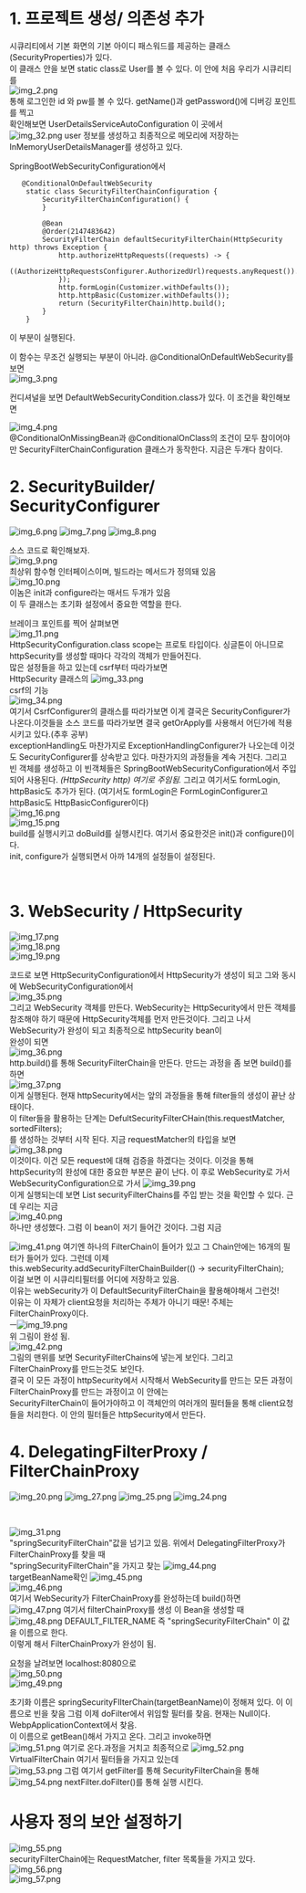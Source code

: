 # 1. 프로젝트 생성/ 의존성 추가

시큐리티에서 기본 화면의 기본 아이디 패스워드를 제공하는 클래스(SecurityProperties)가 있다. 
<br> 이 클래스 안을 보면 static class로 User를 볼 수 있다. 이 안에 처음 우리가 시큐리티를 
<br> ![img_2.png](img_2.png) 
<br> 통해 로그인한 id 와 pw를 볼 수 있다. getName()과 getPassword()에 디버깅 포인트를 찍고<br>
확인해보면 UserDetailsServiceAutoConfiguration 이 곳에서 <br>
![img_32.png](img_32.png)
user 정보를 생성하고 최종적으로 메모리에 저장하는 InMemoryUserDetailsManager를 생성하고 있다.<br>



SpringBootWebSecurityConfiguration에서 
```
   @ConditionalOnDefaultWebSecurity
    static class SecurityFilterChainConfiguration {
        SecurityFilterChainConfiguration() {
        } 
 
        @Bean
        @Order(2147483642)
        SecurityFilterChain defaultSecurityFilterChain(HttpSecurity http) throws Exception {
            http.authorizeHttpRequests((requests) -> {
                ((AuthorizeHttpRequestsConfigurer.AuthorizedUrl)requests.anyRequest()).authenticated();
            });
            http.formLogin(Customizer.withDefaults());
            http.httpBasic(Customizer.withDefaults());
            return (SecurityFilterChain)http.build();
        }
    }
```
이 부분이 실행된다.

이 함수는 무조건 실행되는 부분이 아니라. @ConditionalOnDefaultWebSecurity를 보면
<br>
![img_3.png](img_3.png)<br>


컨디셔널을 보면 DefaultWebSecurityCondition.class가 있다. 
이 조건을 확인해보면 
<br>

![img_4.png](img_4.png)
<br>
@ConditionalOnMissingBean과 @ConditionalOnClass의 조건이 모두 참이어야만 
SecurityFilterChainConfiguration 클래스가 동작한다.
지금은 두개다 참이다. 


# 2. SecurityBuilder/ SecurityConfigurer
![img_6.png](img_6.png)
![img_7.png](img_7.png)
![img_8.png](img_8.png)


소스 코드로 확인해보자.
<br>
![img_9.png](img_9.png)
<br>
최상위 함수형 인터페이스이며, 빌드라는 메서드가 정의돼 있음
<br>
![img_10.png](img_10.png)
<br>
이놈은 init과 configure라는 매서드 두개가 있음
<br>
이 두 클래스는 초기화 설정에서 중요한 역할을 한다.
<br>

브레이크 포인트를 찍어 살펴보면
<br>
![img_11.png](img_11.png)<br>
HttpSecurityConfiguration.class
scope는 프로토 타입이다. 싱글톤이 아니므로 httpSecurity를 생성할 때마다 각각의 객체가 만들어진다.
<br>
많은 설정들을 하고 있는데 csrf부터 따라가보면 <br>
HttpSecurity 클래스의
![img_33.png](img_33.png)<br>
csrf의 기능 <br>
![img_34.png](img_34.png) <br>
여기서 CsrfConfigurer의 클래스를 따라가보면 이게 결국은 SecurityConfigurer가 나온다.이것들을 소스 코드를 따라가보면 결국 getOrApply를 사용해서 어딘가에 적용시키고 있다.(추후 공부)
<br>
exceptionHandling도 마찬가지로 ExceptionHandlingConfigurer가 나오는데 이것도 SecurityConfigurer를 상속받고 있다.
마찬가지의 과정들을 계속 거친다.
그리고 빈 객체를 생성하고 이 빈객체들은 SpringBootWebSecurityConfiguration에서 
주입되어 사용된다. *(HttpSecurity http) 여기로 주임됨.*
그리고 여기서도 formLogin, httpBasic도 추가가 된다. (여기서도 formLogin은 FormLoginConfigurer고 httpBasic도 HttpBasicConfigurer이다)
<br>
![img_16.png](img_16.png) <br>
![img_15.png](img_15.png) <br>
build를 실행시키고 doBuild를 실행시킨다. 여기서 중요한것은 init()과 configure()이다.
<br>
init, configure가 실행되면서 아까 14개의 설정들이 설정된다.

<br>

# 3. WebSecurity / HttpSecurity
![img_17.png](img_17.png)<br>
![img_18.png](img_18.png)<br>
![img_19.png](img_19.png)<br>

코드로 보면 HttpSecurityConfiguration에서 HttpSecurity가 생성이 되고
그와 동시에 WebSecurityConfiguration에서 <br>
![img_35.png](img_35.png) <br>
그리고 WebSecurity 객체를 만든다. WebSecurity는 HttpSecurity에서 만든 객체를 참조해야 하기 때문에
HttpSecurity객체를 먼저 만든것이다. 그리고 나서 WebSecurity가 완성이 되고 최종적으로 httpSecurity bean이<br>
완성이 되면 <br>
![img_36.png](img_36.png) <br> 
http.build()를 통해 SecurityFilterChain을 만든다. 만드는 과정을 좀 보면 build()를 하면 <br>
![img_37.png](img_37.png) <br>
이게 실행된다. 현재 httpSecurity에서는 앞의 과정들을 통해 filter들의 생성이 끝난 상태이다. <br>
이 filter들을 활용하는 단계는 DefultSecurityFilterCHain(this.requestMatcher, sortedFilters);<br>
를 생성하는 것부터 시작 된다. 지금 requestMatcher의 타입을 보면 <br>
![img_38.png](img_38.png) <br>
이것이다. 이건 모든 request에 대해 검증을 하겠다는 것이다. 이것을 통해 httpSecurity의 완성에 대한 중요한 부분은 
끝이 난다. 이 후로 WebSecurity로 가서 WebSecurityConfiguration으로 가서 
![img_39.png](img_39.png) <br>
이게 실행되는데 보면 List<SecurityFilterChain> securityFilterChains를 주입 받는 것을 확인할 수 있다.
근데 우리는 지금 <br>
![img_40.png](img_40.png) <br>
하나만 생성했다. 그럼 이 bean이 저기 들어간 것이다. 그럼 지금 <br> 

![img_41.png](img_41.png)
여기엔 하나의 FilterChain이 들어가 있고 그 Chain안에는 16개의 필터가 들어가 있다.
그런데 이제 this.webSecurity.addSecurityFilterChainBuilder(() -> securityFilterChain); <br>
이걸 보면 이 시큐리티필터를 어디에 저장하고 있음. <br>
이유는 webSecurity가 이 DefaultSecurityFilterChain을 활용해야해서 그런것! <br>
이유는 이 자체가 client요청을 처리하는 주체가 아니기 때문! 주체는 FilterChainProxy이다. <br>
ㅡ![img_19.png](img_19.png) <br>
위 그림이 완성 됨. <br>
![img_42.png](img_42.png) <br>
그림의 맨위를 보면 SecurityFilterChains에 넣는게 보인다. 그리고 FilterChainProxy를 만드는것도 보인다. <br>
결국 이 모든 과정이 httpSecurity에서 시작해서 WebSecurity를 만드는 모든 과정이 FilterChainProxy를 만드는 과정이고 이 안에는 <br>
SecurityFilterChain이 들어가야하고 이 객체안의 여러개의 필터들을 통해 client요청들을 처리한다. 이 안의 필터들은 httpSecurity에서 만든다.



# 4. DelegatingFilterProxy / FilterChainProxy
![img_20.png](img_20.png)
![img_27.png](img_27.png)
![img_25.png](img_25.png)
![img_24.png](img_24.png)

<br>

![img_31.png](img_31.png)<br>
"springSecurityFilterChain"값을 넘기고 있음. 위에서 DelegatingFilterProxy가 FilterChainProxy를 
찾을 때 <br>
"springSecurityFilterChain"을 가지고 찾는
![img_44.png](img_44.png)<br>
targetBeanName확인 
![img_45.png](img_45.png) <br>
![img_46.png](img_46.png) <br>
여기서 WebSecurity가 FilterChainProxy를 완성하는데 build()하면 <br>
![img_47.png](img_47.png)
여기서 filterChainProxy를 생성 이 Bean을 생성할 때  
![img_48.png](img_48.png)
DEFAULT_FILTER_NAME 즉 "springSecurityFilterChain" 이 값을 이름으로 한다.<br>
이렇게 해서 FilterChainProxy가 완성이 됨.
<br>

요청을 날려보면 localhost:8080으로<br>
![img_50.png](img_50.png) <br>
![img_49.png](img_49.png)

초기화 이름은 springSecurityFIlterChain(targetBeanName)이 정해져 있다. 이 이름으로 빈을 찾음
그럼 이제 doFilter에서 위임할 필터를 찾음. 현재는 Null이다. WebpApplicationContext에서 찾음. <br>
이 이름으로 getBean()해서 가지고 온다. 그리고 invoke하면 <br>
![img_51.png](img_51.png)
여기로 온다.과정을 거치고 최종적으로 
![img_52.png](img_52.png) VirtualFilterChain 여기서 필터들을 가지고 있는데 <br>
![img_53.png](img_53.png) 
그럼 여기서 getFilter를 통해 SecurityFilterChain을 통해 <br>
![img_54.png](img_54.png)
nextFilter.doFilter()를 통해 실행 시킨다.


# 사용자 정의 보안 설정하기
![img_55.png](img_55.png)<br>
securityFilterChain에는 RequestMatcher, filter 목록들을 가지고 있다. <br>
![img_56.png](img_56.png)<br>
![img_57.png](img_57.png)
